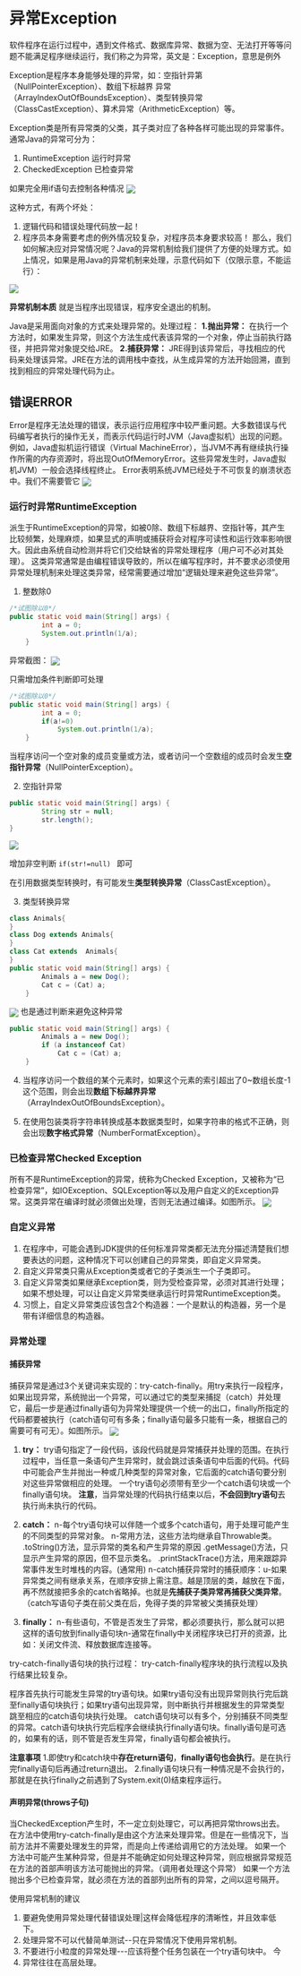 # 异常Exception
软件程序在运行过程中，遇到文件格式、数据库异常、数据为空、无法打开等等问题不能满足程序继续运行，我们称之为异常，英文是：Exception，意思是例外

Exception是程序本身能够处理的异常，如：空指针异第（NullPointerException）、数组下标越界
异常（ArraylndexOutOfBoundsException）、类型转换异常（ClassCastException）、算术异常（ArithmeticException）等。

Exception类是所有异常类的父类，其子类对应了各种各样可能出现的异常事件。通常Java的异常可分为：
1. RuntimeException 运行时异常
2. CheckedException 已检查异常

如果完全用if语句去控制各种情况
<img src="./pictures/Annotation 2019-10-31 221844.png"  div align=center />

这种方式，有两个坏处：
1. 逻辑代码和错误处理代码放一起！
2. 程序员本身需要考虑的例外情况较复杂，对程序员本身要求较高！
那么，我们如何解决应对异常情况呢？Java的异常机制给我们提供了方便的处理方式。如上情况，如果是用Java的异常机制来处理，示意代码如下（仅限示意，不能运行）：
<img src="./pictures/Annotation 2019-10-31 222022.png"  div align=center />

**异常机制本质**
就是当程序出现错误，程序安全退出的机制。

Java是采用面向对象的方式来处理异常的。处理过程：
**1.抛出异常：** 在执行一个方法时，如果发生异常，则这个方法生成代表该异常的一个对象，停止当前执行路径，并把异常对象提交给JRE。
**2.捕获异常：** JRE得到该异常后，寻找相应的代码来处理该异常。JRE在方法的调用栈中查找，从生成异常的方法开始回溯，直到找到相应的异常处理代码为止。



## 错误ERROR
Error是程序无法处理的错误，表示运行应用程序中较严重问题。大多数错误与代码编写者执行的操作无关，而表示代码运行时JVM（Java虚拟机）出现的问题。例如，Java虚拟机运行错误（Virtual MachineError），当JVM不再有继续执行操作所需的内存资源时，将出现OutOfMemoryError。这些异常发生时，Java虚拟机JVM）一般会选择线程终止。
Error表明系统JVM已经处于不可恢复的崩溃状态中。我们不需要管它
<img src="./pictures/Annotation 2019-10-31 222513.png"  div align=center />


### 运行时异常RuntimeException

派生于RuntimeException的异常，如被0除、数组下标越界、空指针等，其产生比较频繁，处理麻烦，如果显式的声明或捕获将会对程序可读性和运行效率影响很大。因此由系统自动检测并将它们交给缺省的异常处理程序（用户可不必对其处理）。
这类异常通常是由编程错误导致的，所以在编写程序时，并不要求必须使用异常处理机制来处理这类异常，经常需要通过增加“逻辑处理来避免这些异常”。

1. 整数除0
```java
/*试图除以0*/
public static void main(String[] args) {
        int a = 0;
        System.out.println(1/a);
    }
```
异常截图：
<img src="./pictures/Annotation 2019-11-01 093600.png"  div align=center />

只需增加条件判断即可处理
```java
/*试图除以0*/
public static void main(String[] args) {
        int a = 0;
        if(a!=0)
            System.out.println(1/a);
    }
```
当程序访问一个空对象的成员变量或方法，或者访问一个空数组的成员时会发生**空指针异常**（NullPointerException）。

2. 空指针异常
```java
public static void main(String[] args) {
        String str = null;
        str.length();
}
```
<img src="./pictures/Annotation 2019-11-01 094607.png"  div align=center />

增加非空判断 `if(str!=null) ` 即可

在引用数据类型转换时，有可能发生**类型转换异常**（ClassCastException）。

 3. 类型转换异常

```java
class Animals{
}
class Dog extends Animals{
}
class Cat extends  Animals{
}
public static void main(String[] args) {
        Animals a = new Dog();
        Cat c = (Cat) a;
    }
```
<img src="./pictures/Annotation 2019-11-01 095107.png"  div align=center />
也是通过判断来避免这种异常

```java
public static void main(String[] args) {
        Animals a = new Dog();
        if (a instanceof Cat)
            Cat c = (Cat) a;
    }
```

4. 当程序访问一个数组的某个元素时，如果这个元素的索引超出了0~数组长度-1这个范围，则会出现**数组下标越界异常**（ArrayIndexOutOfBoundsException）。

5. 在使用包装类将字符串转换成基本数据类型时，如果字符串的格式不正确，则会出现**数字格式异常**（NumberFormatException）。


### 已检查异常Checked Exception
所有不是RuntimeException的异常，统称为Checked Exception，又被称为“已检查异常”，如IOException、SQLException等以及用户自定义的Exception异常。这类异常在编译时就必须做出处理，否则无法通过编译。如图所示。
<img src="./pictures/Annotation 2019-11-01 095858.png"  div align=center />

### 自定义异常
1. 在程序中，可能会遇到JDK提供的任何标准异常类都无法充分描述清楚我们想要表达的问题，这种情况下可以创建自己的异常类，即自定义异常类。
2. 自定义异常类只需从Exception类或者它的子类派生一个子类即可。
3. 自定义异常类如果继承Exception类，则为受检查异常，必须对其进行处理；如果不想处理，可以让自定义异常类继承运行时异常RuntimeException类。
4. 习惯上，自定义异常类应该包含2个构造器：一个是默认的构造器，另一个是带有详细信息的构造器。

### 异常处理
#### 捕获异常
捕获异常是通过3个关键词来实现的：try-catch-finally。用try来执行一段程序，如果出现异常，系统抛出一个异常，可以通过它的类型来捕捉（catch）并处理它，最后一步是通过finally语句为异常处理提供一个统一的出口，finally所指定的代码都要被执行（catch语句可有多条；finally语句最多只能有一条，根据自己的需要可有可无）。如图所示。
<img src="./pictures/Annotation 2019-11-01 100046.png"  div align=center />

1. **try：**
    try语句指定了一段代码，该段代码就是异常捕获并处理的范围。在执行过程中，当任意一条语句产生异常时，就会跳过该条语句中后面的代码。代码中可能会产生并抛出一种或几种类型的异常对象，它后面的catch语句要分别对这些异常做相应的处理。
一个try语句必须带有至少一个catch语句块或一个finally语句块。
**注意**，当异常处理的代码执行结束以后，**不会回到try语句**去执行尚未执行的代码。

2. **catch：**
n-每个try语句块可以伴随一个或多个catch语句，用于处理可能产生的不同类型的异常对象。
n-常用方法，这些方法均继承自Throwable类。
.toString()方法，显示异常的类名和产生异常的原因
.getMessage()方法，只显示产生异常的原因，但不显示类名。
.printStackTrace()方法，用来跟踪异常事件发生时堆栈的内容。(通常用)
n-catch捕获异常时的捕获顺序：u-如果异常类之间有继承关系，在顺序安排上需注意。越是顶层的类，越放在下面，再不然就接把多余的catch省略掉。也就是**先捕获子类异常再捕获父类异常**。（catch写语句子类在前父类在后，免得子类的异常被父类捕获处理）

3. **finally：**
n-有些语句，不管是否发生了异常，都必须要执行，那么就可以把这样的语句放到finally语句块n-通常在finally中关闭程序块已打开的资源，比如：关闭文件流、释放数据库连接等。

try-catch-finally语句块的执行过程：
try-catch-finally程序块的执行流程以及执行结果比较复杂。

程序首先执行可能发生异常的try语句块。如果try语句没有出现异常则执行完后跳至finally语句块执行；如果try语句出现异常，则中断执行并根据发生的异常类型跳至相应的catch语句块执行处理。
catch语句块可以有多个，分别捕获不同类型的异常。catch语句块执行完后程序会继续执行finally语句块。finally语句是可选的，如果有的话，则不管是否发生异常，finally语句都会被执行。

**注意事项**
1.即使try和catch块中**存在return语句**，**finally语句也会执行**。是在执行完finally语句后再通过return退出。
2.finally语句块只有一种情况是不会执行的，那就是在执行finally之前遇到了System.exit(0)结束程序运行。

#### 声明异常(throws子句)
当CheckedException产生时，不一定立刻处理它，可以再把异常throws出去。
在方法中使用try-catch-finally是由这个方法来处理异常。但是在一些情况下，当前方法并不需要处理发生的异常，而是向上传递给调用它的方法处理。
如果一个方法中可能产生某种异常，但是并不能确定如何处理这种异常，则应根据异常规范在方法的首部声明该方法可能抛出的异常。（调用者处理这个异常）
如果一个方法抛出多个已检查异常，就必须在方法的首部列出所有的异常，之间以逗号隔开。

使用异常机制的建议
1. 要避免使用异常处理代替错误处理|这样会降低程序的清晰性，并且效率低下。
2. 处理异常不可以代替简单测试--只在异常情况下使用异常机制。
3. 不要进行小粒度的异常处理---应该将整个任务包装在一个try语句块中。
今
4. 异常往往在高层处理。